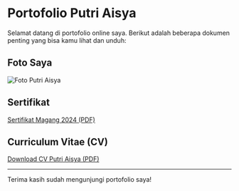 # Portofolio Putri Aisya

Selamat datang di portofolio online saya. Berikut adalah beberapa dokumen penting yang bisa kamu lihat dan unduh:

## Foto Saya
![Foto Putri Aisya](./Foto_PutriAisya.jpg)

## Sertifikat
[Sertifikat Magang 2024 (PDF)](./Sertifikat_Magang2024.pdf)

## Curriculum Vitae (CV)
[Download CV Putri Aisya (PDF)](./CV_PutriAisya.pdf)

---

Terima kasih sudah mengunjungi portofolio saya!
